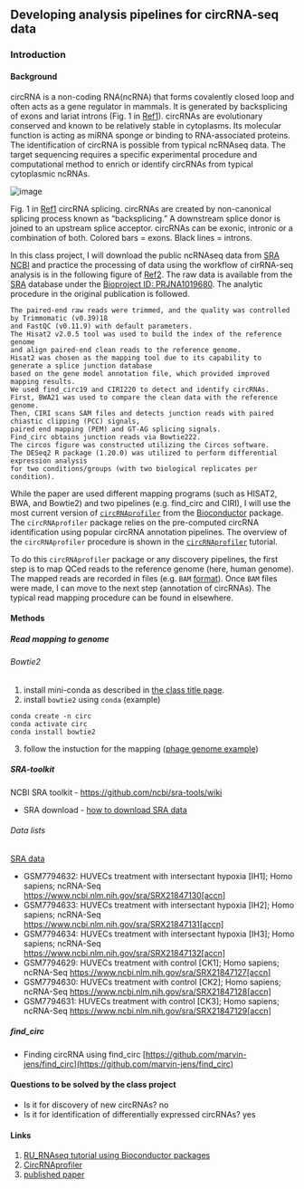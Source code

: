 ## Developing analysis pipelines for circRNA-seq data
### Introduction
#### Background
circRNA is a non-coding RNA(ncRNA) that forms covalently closed loop and often acts as a gene regulator in mammals. It is generated by backsplicing of exons and lariat introns (Fig. 1 in [Ref1](https://www.frontiersin.org/articles/10.3389/fmolb.2017.00038/full)). circRNAs are evolutionary conserved and known to be relatively stable in cytoplasms. Its molecular function is acting as miRNA sponge or binding to RNA-associated proteins. The identification of circRNA is possible from typical ncRNAseq data. The target sequencing requires a specific experimental procedure and computational method to enrich or identify circRNAs from typical cytoplasmic ncRNAs.

![image](https://www.frontiersin.org/files/Articles/265463/fmolb-04-00038-HTML/image_m/fmolb-04-00038-g001.jpg)

Fig. 1 in [Ref1](https://www.frontiersin.org/articles/10.3389/fmolb.2017.00038/full) circRNA splicing. circRNAs are created by non-canonical splicing process known as “backsplicing.” A downstream splice donor is joined to an upstream splice acceptor. circRNAs can be exonic, intronic or a combination of both. Colored bars = exons. Black lines = introns.

In this class project, I will download the public ncRNAseq data from [SRA NCBI]() and practice the processing of data using the workflow of cirRNA-seq analysis is in the following figure of [Ref2](). The raw data is available from the [SRA]() database under the [Bioproject ID: PRJNA1019680](https://www.ncbi.nlm.nih.gov/bioproject/PRJNA1019680). The analytic procedure in the original publication is followed.

```
The paired-end raw reads were trimmed, and the quality was controlled by Trimmomatic (v0.39)18
and FastQC (v0.11.9) with default parameters.
The Hisat2 v2.0.5 tool was used to build the index of the reference genome
and align paired-end clean reads to the reference genome.
Hisat2 was chosen as the mapping tool due to its capability to generate a splice junction database
based on the gene model annotation file, which provided improved mapping results.
We used find_circ19 and CIRI220 to detect and identify circRNAs.
First, BWA21 was used to compare the clean data with the reference genome.
Then, CIRI scans SAM files and detects junction reads with paired chiastic clipping (PCC) signals,
paired end mapping (PEM) and GT-AG splicing signals.
Find_circ obtains junction reads via Bowtie222.
The circos figure was constructed utilizing the Circos software.
The DESeq2 R package (1.20.0) was utilized to perform differential expression analysis
for two conditions/groups (with two biological replicates per condition).
```

While the paper are used different mapping programs (such as HISAT2, BWA, and Bowtie2) and two pipelines (e.g. find_circ and CIRI), I will use the most current version of [`circRNAprofiler`](https://bioconductor.org/packages/release/bioc/vignettes/circRNAprofiler/inst/doc/circRNAprofiler.html) from the [Bioconductor]() package. The `circRNAprofiler` package relies on the pre-computed circRNA identification using popular circRNA annotation pipelines. The overview of the `circRNAprofiler` procedure is shown in the [`circRNAprofiler`](https://bioconductor.org/packages/release/bioc/vignettes/circRNAprofiler/inst/doc/circRNAprofiler.html) tutorial.

To do this `circRNAprofiler` package or any discovery pipelines, the first step is to map QCed reads to the reference genome (here, human genome). The mapped reads are recorded in files (e.g. `BAM` [format](https://hhj6212.github.io/biology/tech/2020/08/26/Bioinformatics-fileformats.html)). Once `BAM` files were made, I can move to the next step (annotation of circRNAs). The typical read mapping procedure can be found in elsewhere.

#### Methods
##### Read mapping to genome
###### Bowtie2
1. install mini-conda as described in [the class title page](https://github.com/igchoi/IBT618-SystemsBiotechnology/tree/main).
2. install `bowtie2` using `conda` (example)
```
conda create -n circ
conda activate circ
conda install bowtie2
```
3. follow the instuction for the mapping ([phage genome example](https://bowtie-bio.sourceforge.net/bowtie2/manual.shtml#getting-started-with-bowtie-2-lambda-phage-example))
##### SRA-toolkit
NCBI SRA toolkit - https://github.com/ncbi/sra-tools/wiki
* SRA download - [how to download SRA data](https://www.ncbi.nlm.nih.gov/sra/docs/sradownload/)
  
###### Data lists
[SRA data](https://trace.ncbi.nlm.nih.gov/Traces/study/?acc=SRP462463&o=acc_s%3Aa&s=SRR26133767,SRR26133768,SRR26133769,SRR26133770,SRR26133771,SRR26133772)

- GSM7794632: HUVECs treatment with intersectant hypoxia [IH1]; Homo sapiens; ncRNA-Seq
https://www.ncbi.nlm.nih.gov/sra/SRX21847130[accn]
- GSM7794633: HUVECs treatment with intersectant hypoxia [IH2]; Homo sapiens; ncRNA-Seq
https://www.ncbi.nlm.nih.gov/sra/SRX21847131[accn]
- GSM7794634: HUVECs treatment with intersectant hypoxia [IH3]; Homo sapiens; ncRNA-Seq
https://www.ncbi.nlm.nih.gov/sra/SRX21847132[accn]
- GSM7794629: HUVECs treatment with control [CK1]; Homo sapiens; ncRNA-Seq
https://www.ncbi.nlm.nih.gov/sra/SRX21847127[accn]
- GSM7794630: HUVECs treatment with control [CK2]; Homo sapiens; ncRNA-Seq
https://www.ncbi.nlm.nih.gov/sra/SRX21847128[accn]
- GSM7794631: HUVECs treatment with control [CK3]; Homo sapiens; ncRNA-Seq
https://www.ncbi.nlm.nih.gov/sra/SRX21847129[accn]

##### find_circ
* Finding circRNA using find_circ [https://github.com/marvin-jens/find_circ](https://github.com/marvin-jens/find_circ)

#### Questions to be solved by the class project
* Is it for discovery of new circRNAs? no
* Is it for identification of differentially expressed circRNAs? yes
 
#### Links
1. [RU_RNAseq tutorial using Bioconductor packages](https://rockefelleruniversity.github.io/RU_RNAseq/)
2. [CircRNAprofiler](https://bioconductor.org/packages/release/bioc/html/circRNAprofiler.html)
3. [published paper](https://www.nature.com/articles/s41598-024-51471-3#Sec2)
